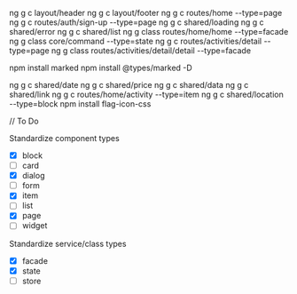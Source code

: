 ng g c layout/header
ng g c layout/footer
ng g c routes/home --type=page
ng g c routes/auth/sign-up --type=page
ng g c shared/loading
ng g c shared/error
ng g c shared/list
ng g class routes/home/home --type=facade
ng g class core/command --type=state
ng g c routes/activities/detail --type=page
ng g class routes/activities/detail/detail --type=facade

npm install marked
npm install @types/marked -D

ng g c shared/date
ng g c shared/price
ng g c shared/data
ng g c shared/link
ng g c routes/home/activity --type=item
ng g c shared/location --type=block
npm install flag-icon-css

// To Do

Standardize component types

- [x] block
- [ ] card
- [x] dialog
- [ ] form
- [x] item
- [ ] list
- [x] page
- [ ] widget

Standardize service/class types

- [x] facade
- [x] state
- [ ] store
